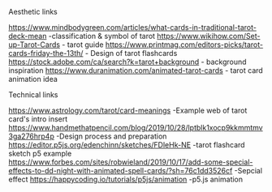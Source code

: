 Aesthetic links

https://www.mindbodygreen.com/articles/what-cards-in-traditional-tarot-deck-mean -classification & symbol of tarot 
https://www.wikihow.com/Set-up-Tarot-Cards - tarot guide
https://www.printmag.com/editors-picks/tarot-cards-friday-the-13th/  - Design of tarot flashcards
https://stock.adobe.com/ca/search?k=tarot+background - background inspiration
https://www.duranimation.com/animated-tarot-cards - tarot card animation idea



Technical links

https://www.astrology.com/tarot/card-meanings  -Example web of tarot card's intro insert
https://www.handmethatpencil.com/blog/2019/10/28/lptblk1xocp9kkmmtmv3ga276hrp4p -Design process and preparation
https://editor.p5js.org/edenchinn/sketches/FDleHk-NE -tarot flashcard sketch p5 example 
https://www.forbes.com/sites/robwieland/2019/10/17/add-some-special-effects-to-dd-night-with-animated-spell-cards/?sh=76c1dd3526cf -Sepcial effect 
https://happycoding.io/tutorials/p5js/animation -p5.js animation

